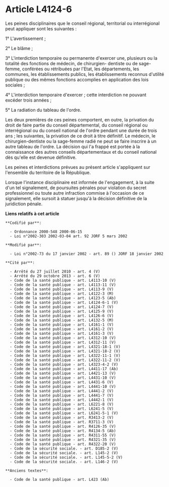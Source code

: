# Article L4124-6

Les peines disciplinaires que le conseil régional, territorial ou interrégional peut appliquer sont les suivantes :

1° L'avertissement ;

2° Le blâme ;

3° L'interdiction temporaire ou permanente d'exercer une, plusieurs ou la totalité des fonctions de médecin, de chirurgien-
dentiste ou de sage-femme, conférées ou rétribuées par l'Etat, les départements, les communes, les établissements publics,
les établissements reconnus d'utilité publique ou des mêmes fonctions accomplies en application des lois sociales ;

4° L'interdiction temporaire d'exercer ; cette interdiction ne pouvant excéder trois années ;

5° La radiation du tableau de l'ordre.

Les deux premières de ces peines comportent, en outre, la privation du droit de faire partie du conseil départemental, du
conseil régional ou interrégional ou du conseil national de l'ordre pendant une durée de trois ans ; les suivantes, la
privation de ce droit à titre définitif. Le médecin, le chirurgien-dentiste ou la sage-femme radié ne peut se faire inscrire
à un autre tableau de l'ordre. La décision qui l'a frappé est portée à la connaissance des autres conseils départementaux et
du conseil national dès qu'elle est devenue définitive.

Les peines et interdictions prévues au présent article s'appliquent sur l'ensemble du territoire de la République.

Lorsque l'instance disciplinaire est informée de l'engagement, à la suite d'un tel signalement, de poursuites pénales pour
violation du secret professionnel ou toute autre infraction commise à l'occasion de ce signalement, elle sursoit à statuer
jusqu'à la décision définitive de la juridiction pénale.

**Liens relatifs à cet article**

	**Codifié par**:

	  - Ordonnance 2000-548 2000-06-15
	  - Loi n°2002-303 2002-03-04 art. 92 JORF 5 mars 2002

	**Modifié par**:

	  - Loi n°2002-73 du 17 janvier 2002 - art. 89 () JORF 18 janvier 2002

	**Cité par**:

	  - Arrêté du 27 juillet 2010 - art. 4 (V)
	  - Arrêté du 29 octobre 2013 - art. 6 (V)
	  - Code de la santé publique - art. L4113-10 (V)
	  - Code de la santé publique - art. L4113-11 (V)
	  - Code de la santé publique - art. L4113-9 (V)
	  - Code de la santé publique - art. L4122-3 (M)
	  - Code de la santé publique - art. L4123-5 (Ab)
	  - Code de la santé publique - art. L4124-6-1 (V)
	  - Code de la santé publique - art. L4124-7 (V)
	  - Code de la santé publique - art. L4125-9 (V)
	  - Code de la santé publique - art. L4126-6 (V)
	  - Code de la santé publique - art. L4132-5 (M)
	  - Code de la santé publique - art. L4161-1 (V)
	  - Code de la santé publique - art. L4161-2 (V)
	  - Code de la santé publique - art. L4161-3 (V)
	  - Code de la santé publique - art. L4312-10 (V)
	  - Code de la santé publique - art. L4312-11 (V)
	  - Code de la santé publique - art. L4321-18-1 (V)
	  - Code de la santé publique - art. L4321-18-2 (V)
	  - Code de la santé publique - art. L4322-11-1 (V)
	  - Code de la santé publique - art. L4322-11-2 (V)
	  - Code de la santé publique - art. L4323-4-2 (V)
	  - Code de la santé publique - art. L4411-17 (Ab)
	  - Code de la santé publique - art. L4421-13 (V)
	  - Code de la santé publique - art. L4431-10 (V)
	  - Code de la santé publique - art. L4431-6 (V)
	  - Code de la santé publique - art. L4441-10 (V)
	  - Code de la santé publique - art. L4441-2 (V)
	  - Code de la santé publique - art. L4441-7 (V)
	  - Code de la santé publique - art. L4442-1 (V)
	  - Code de la santé publique - art. L6221-8 (V)
	  - Code de la santé publique - art. L6241-5 (V)
	  - Code de la santé publique - art. L6241-5-1 (V)
	  - Code de la santé publique - art. R3413-2 (V)
	  - Code de la santé publique - art. R3711-3 (V)
	  - Code de la santé publique - art. R4126-35 (V)
	  - Code de la santé publique - art. R4134-5 (Ab)
	  - Code de la santé publique - art. R4311-55 (V)
	  - Code de la santé publique - art. R4321-35 (V)
	  - Code de la santé publique - art. R4322-20 (V)
	  - Code de la sécurité sociale. - art. D185-2 (V)
	  - Code de la sécurité sociale. - art. L145-2 (V)
	  - Code de la sécurité sociale. - art. L145-5-2 (V)
	  - Code de la sécurité sociale. - art. L146-2 (V)

	**Anciens textes**:

	  - Code de la santé publique - art. L423 (Ab)
